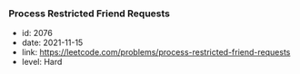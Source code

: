 ### Process Restricted Friend Requests

* id: 2076
* date: 2021-11-15
* link: https://leetcode.com/problems/process-restricted-friend-requests
* level: Hard
